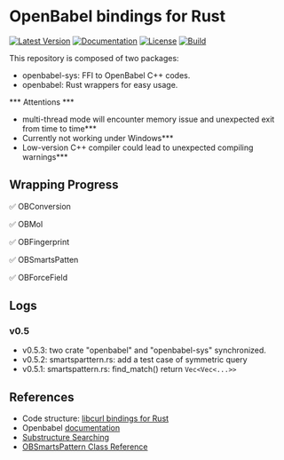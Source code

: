 # OpenBabel bindings for Rust

[![Latest Version](https://img.shields.io/crates/v/openbabel.svg)](https://crates.io/crates/openbabel)
[![Documentation](https://docs.rs/openbabel/badge.svg)](https://docs.rs/openbabel)
[![License](https://img.shields.io/github/license/rogerwq/openbabel-rust.svg)](LICENSE)
[![Build](https://github.com/rogerwq/openbabel-rust/workflows/CI/badge.svg)](https://github.com/rogerwq/openbabel-rust/actions)

This repository is composed of two packages:
- openbabel-sys: FFI to OpenBabel C++ codes.
- openbabel: Rust wrappers for easy usage.

*** Attentions ***
- multi-thread mode will encounter memory issue and unexpected exit from time to time***
- Currently not working under Windows***
- Low-version C++ compiler could lead to unexpected compiling warnings***

## Wrapping Progress

:white_check_mark: OBConversion

:white_check_mark: OBMol 

:white_check_mark: OBFingerprint 

:white_check_mark: OBSmartsPatten 

:white_check_mark: OBForceField

## Logs
### v0.5
- v0.5.3: two crate "openbabel" and "openbabel-sys" synchronized.
- v0.5.2: smartsparttern.rs: add a test case of symmetric query
- v0.5.1: smartspattern.rs: find_match() return ```Vec<Vec<...>>```

## References
- Code structure: [libcurl bindings for Rust](https://github.com/alexcrichton/curl-rust)
- Openbabel [documentation](http://openbabel.org/wiki/Main_Page)
- [Substructure Searching](http://openbabel.org/dev-api/group__substructure.shtml)
- [OBSmartsPattern Class Reference](http://openbabel.org/dev-api/classOpenBabel_1_1OBSmartsPattern.shtml)
